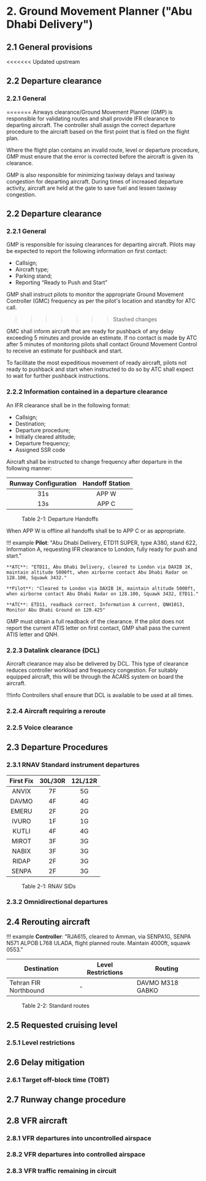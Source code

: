 # 2. Ground Movement Planner ("Abu Dhabi Delivery")
## 2.1 General provisions
<<<<<<< Updated upstream

## 2.2 Departure clearance
### 2.2.1 General
=======
Airways clearance/Ground Movement Planner (GMP) is responsible for validating routes and shall provide IFR clearance to departing aircraft. The controller shall assign the correct departure procedure to the aircraft based on the first point that is filed on the flight plan.

Where the flight plan contains an invalid route, level or departure procedure, GMP must ensure that the error is corrected before the aircraft is given its clearance.

GMP is also responsible for minimizing taxiway delays and taxiway congestion for departing aircraft. During times of increased departure activity, aircraft are held at the gate to save fuel and lessen taxiway congestion.

## 2.2 Departure clearance
### 2.2.1 General
GMP is responsible for issuing clearances for departing aircraft. Pilots may be expected to report the following information on first contact: 

-	Callsign;
-	Aircraft type; 
-	Parking stand;
-	Reporting “Ready to Push and Start”

GMP shall instruct pilots to monitor the appropriate Ground Movement Controller (GMC) frequency as per the pilot's location and standby for ATC call.
>>>>>>> Stashed changes

GMC shall inform aircraft that are ready for pushback of any delay exceeding 5 minutes and provide an estimate. If no contact is made by ATC after 5 minutes of monitoring pilots shall contact Ground Movement Control to receive an estimate for pushback and start.

To facilitate the most expeditious movement of ready aircraft, pilots not ready to pushback and start when instructed to do so by ATC shall expect to wait for further pushback instructions.

### 2.2.2 Information contained in a departure clearance
An IFR clearance shall be in the following format:

-	Callsign;
-	Destination;
-	Departure procedure;
-	Initially cleared altitude;
-	Departure frequency;
-	Assigned SSR code

Aircraft shall be instructed to change frequency after departure in the following manner:

| Runway Configuration | Handoff Station |
|:--------------------:|:---------------:|
|      31s             |    APP W        |
|      13s             |    APP C        |
<figure markdown>
  <figcaption>Table 2-1: Departure Handoffs</figcaption>
</figure>

When APP W is offline all handoffs shall be to APP C or as appropriate.

!!! example
    **Pilot**: "Abu Dhabi Delivery, ETD11 SUPER, type A380, stand 622, Information A, requesting IFR clearance to London, fully ready for push and start."
    
    **ATC**: "ETD11, Abu Dhabi Delivery, cleared to London via DAXIB 1K, maintain altitude 5000ft, when airborne contact Abu Dhabi Radar on 128.100, Squawk 3432."
    
    **Pilot**: "Cleared to London via DAXIB 1K, maintain altitude 5000ft, when airborne contact Abu Dhabi Radar on 128.100, Squawk 3432, ETD11."

    **ATC**: ETD11, readback correct. Information A current, QNH1013, Monitor Abu Dhabi Ground on 120.425"
    
GMP must obtain a full readback of the clearance. If the pilot does not report the current ATIS letter on first contact, GMP shall pass the current ATIS letter and QNH.

### 2.2.3 Datalink clearance (DCL)

Aircraft clearance may also be delivered by DCL. This type of clearance reduces controller workload and frequency congestion. For suitably equipped aircraft, this will be through the ACARS system on board the aircraft.


!!!info
    Controllers shall ensure that DCL is available to be used at all times.

### 2.2.4 Aircraft requiring a reroute

### 2.2.5 Voice clearance

## 2.3 Departure Procedures
### 2.3.1 RNAV Standard instrument departures

| First Fix | 30L/30R | 12L/12R |
|:---------:|:-------:|:-------:|
|   ANVIX   |    7F   |    5G   |
|   DAVMO   |    4F   |    4G   |
|   EMERU   |    2F   |    2G   |
|   IVURO   |    1F   |    1G   |
|   KUTLI   |    4F   |    4G   |
|   MIROT   |    3F   |    3G   |
|   NABIX   |    3F   |    3G   |
|   RIDAP   |    2F   |    3G   |
|   SENPA   |    2F   |    3G   |
<figure markdown>
  <figcaption>Table 2-1: RNAV SIDs</figcaption>
</figure>

### 2.3.2 Omnidirectional departures

## 2.4 Rerouting aircraft

!!! example
    **Controller**: "RJA615, cleared to Amman, via SENPA1G, SENPA N571 ALPOB L768 ULADA, flight planned route. Maintain 4000ft, squawk 0553."

<table><thead>
  <tr>
    <th>Destination</th>
    <th>Level Restrictions</th>
    <th>Routing</th>
  </tr></thead>
<tbody>
  <tr>
    <td>Tehran FIR Northbound</td>
    <td>-</td>
    <td>DAVMO M318 GABKO</td>
  </tr>
</tbody></table>
<figure markdown>
  <figcaption>Table 2-2: Standard routes</figcaption>
</figure>

## 2.5 Requested cruising level
### 2.5.1 Level restrictions

## 2.6 Delay mitigation
### 2.6.1 Target off-block time (TOBT)

## 2.7 Runway change procedure

## 2.8 VFR aircraft

### 2.8.1 VFR departures into uncontrolled airspace

### 2.8.2 VFR departures into controlled airspace

### 2.8.3 VFR traffic remaining in circuit